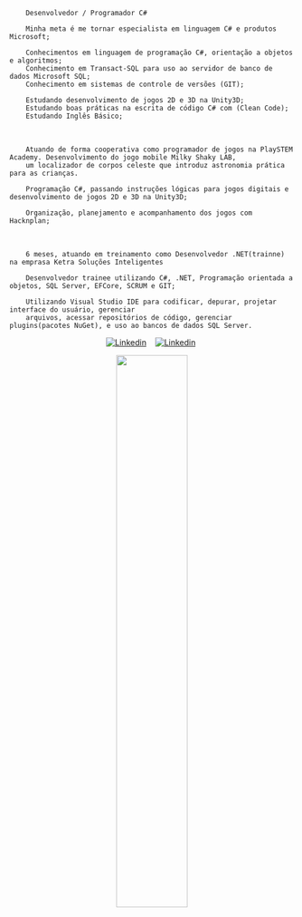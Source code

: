         Desenvolvedor / Programador C#
                
        Minha meta é me tornar especialista em linguagem C# e produtos Microsoft;
        
        Conhecimentos em linguagem de programação C#, orientação a objetos e algoritmos; 
        Conhecimento em Transact-SQL para uso ao servidor de banco de dados Microsoft SQL;
        Conhecimento em sistemas de controle de versões (GIT);

        Estudando desenvolvimento de jogos 2D e 3D na Unity3D;
        Estudando boas práticas na escrita de código C# com (Clean Code);
        Estudando Inglês Básico;           

<br>    

        Atuando de forma cooperativa como programador de jogos na PlaySTEM Academy. Desenvolvimento do jogo mobile Milky Shaky LAB,
        um localizador de corpos celeste que introduz astronomia prática para as crianças. 
        
        Programação C#, passando instruções lógicas para jogos digitais e desenvolvimento de jogos 2D e 3D na Unity3D;
        
        Organização, planejamento e acompanhamento dos jogos com Hacknplan;
<br>        
        
        6 meses, atuando em treinamento como Desenvolvedor .NET(trainne) na emprasa Ketra Soluções Inteligentes

        Desenvolvedor trainee utilizando C#, .NET, Programação orientada a objetos, SQL Server, EFCore, SCRUM e GIT;

        Utilizando Visual Studio IDE para codificar, depurar, projetar interface do usuário, gerenciar 
        arquivos, acessar repositórios de código, gerenciar plugins(pacotes NuGet), e uso ao bancos de dados SQL Server.
        
   <p align="center">
    <a href="https://www.linkedin.com/in/alfredo-gomes-pereira-1ba665239"><img alt="Linkedin" src="https://img.shields.io/badge/-LinkedIn-blue?style=for-the-badge&logo=Linkedin&logoColor=white"></a>&nbsp;&nbsp;&nbsp;
    <a href="https://www.youtube.com/c/ÁreadaProgramação"><img alt="Linkedin" src="https://img.shields.io/youtube/channel/subscribers/UCXKSo8RSfVmrawXleZ-_arg?style=social"></a><a href="https://www.linkedin.com/in/alfredo1995/" target="_blank"></a>&nbsp;
  </p>
</div>

<p align="center"><img width=50% src="https://media.giphy.com/media/IThjAlJnD9WNO/giphy.gif"></p>
